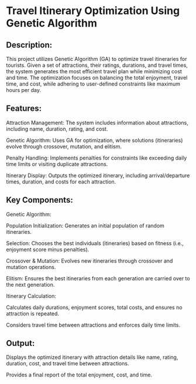 # Travel Itinerary Optimization Using Genetic Algorithm
## Description:

This project utilizes Genetic Algorithm (GA) to optimize travel itineraries for tourists. Given a set of attractions, their ratings, durations, and travel times, the system generates the most efficient travel plan while minimizing cost and time. The optimization focuses on balancing the total enjoyment, travel time, and cost, while adhering to user-defined constraints like maximum hours per day.

## Features:

Attraction Management: The system includes information about attractions, including name, duration, rating, and cost.

Genetic Algorithm: Uses GA for optimization, where solutions (itineraries) evolve through crossover, mutation, and elitism.

Penalty Handling: Implements penalties for constraints like exceeding daily time limits or visiting duplicate attractions.

Itinerary Display: Outputs the optimized itinerary, including arrival/departure times, duration, and costs for each attraction.

## Key Components:

Genetic Algorithm:

Population Initialization: Generates an initial population of random itineraries.

Selection: Chooses the best individuals (itineraries) based on fitness (i.e., enjoyment score minus penalties).

Crossover & Mutation: Evolves new itineraries through crossover and mutation operations.

Elitism: Ensures the best itineraries from each generation are carried over to the next generation.

Itinerary Calculation:

Calculates daily durations, enjoyment scores, total costs, and ensures no attraction is repeated.

Considers travel time between attractions and enforces daily time limits.

## Output:

Displays the optimized itinerary with attraction details like name, rating, duration, cost, and travel time between attractions.

Provides a final report of the total enjoyment, cost, and time.
